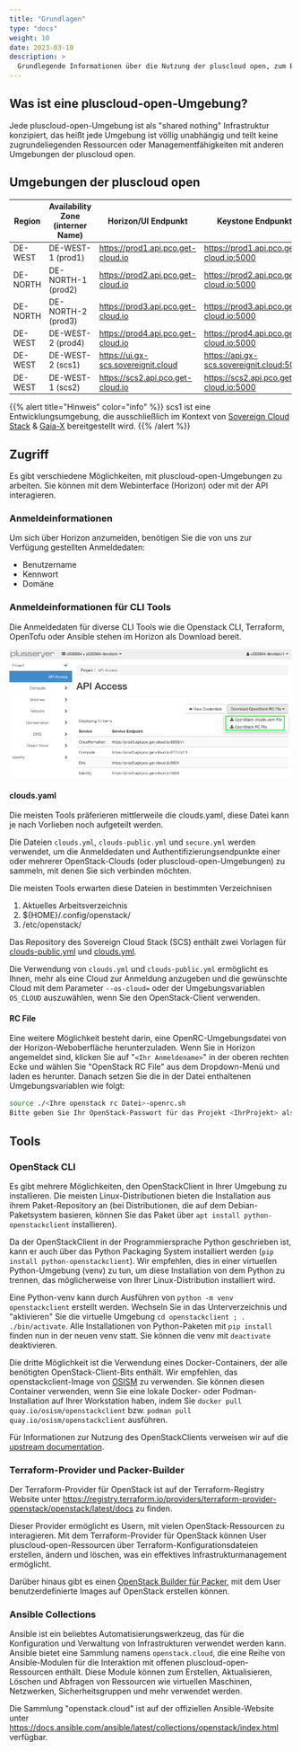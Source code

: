 ```yaml
---
title: "Grundlagen"
type: "docs"
weight: 10
date: 2023-03-10
description: >
  Grundlegende Informationen über die Nutzung der pluscloud open, zum Beispiel: Umgebungen, Api/UI Endpunkte, Anmeldung
---
```


## Was ist eine pluscloud-open-Umgebung?

Jede pluscloud-open-Umgebung ist als "shared nothing" Infrastruktur konzipiert, das heißt jede Umgebung ist völlig unabhängig und teilt keine zugrundeliegenden Ressourcen oder Managementfähigkeiten mit anderen Umgebungen der pluscloud open.

## Umgebungen der pluscloud open

| Region   | Availability Zone (interner Name) | Horizon/UI Endpunkt                   | Keystone Endpunkt                           |
|----------|-----------------------------------|---------------------------------------|---------------------------------------------|
| DE-WEST  | DE-WEST-1 (prod1)                 | <https://prod1.api.pco.get-cloud.io>  | <https://prod1.api.pco.get-cloud.io:5000>   |
| DE-NORTH | DE-NORTH-1 (prod2)                | <https://prod2.api.pco.get-cloud.io>  | <https://prod2.api.pco.get-cloud.io:5000>   |
| DE-NORTH | DE-NORTH-2 (prod3)                | <https://prod3.api.pco.get-cloud.io>  | <https://prod3.api.pco.get-cloud.io:5000>   |
| DE-WEST  | DE-WEST-2 (prod4)                 | <https://prod4.api.pco.get-cloud.io>  | <https://prod4.api.pco.get-cloud.io:5000>   |
| DE-WEST  | DE-WEST-2 (scs1)                  | <https://ui.gx-scs.sovereignit.cloud> | <https://api.gx-scs.sovereignit.cloud:5000> |
| DE-WEST  | DE-WEST-1 (scs2)                  | <https://scs2.api.pco.get-cloud.io>   | <https://scs2.api.pco.get-cloud.io:5000>    |

{{% alert title="Hinweis" color="info" %}}
scs1 ist eine Entwicklungsumgebung, die ausschließlich im Kontext von [Sovereign Cloud Stack](https://scs.community) & [Gaia-X](https://gaia-x.eu) bereitgestellt wird.
{{% /alert %}}

## Zugriff

Es gibt verschiedene Möglichkeiten, mit pluscloud-open-Umgebungen zu arbeiten. Sie können mit dem Webinterface (Horizon) oder mit der API interagieren.

### Anmeldeinformationen

Um sich über Horizon anzumelden, benötigen Sie die von uns zur Verfügung gestellten Anmeldedaten:

* Benutzername
* Kennwort
* Domäne

### Anmeldeinformationen für CLI Tools

Die Anmeldedaten für diverse CLI Tools wie die Openstack CLI, Terraform, OpenTofu oder Ansible stehen im Horizon als Download bereit.

![Download Credential Files](./download_credentials.png)

#### clouds.yaml

Die meisten Tools präferieren mittlerweile die clouds.yaml, diese Datei kann je nach Vorlieben noch aufgeteilt werden.

Die Dateien `clouds.yml`, `clouds-public.yml` und `secure.yml` werden verwendet, um die Anmeldedaten und Authentifizierungsendpunkte einer oder mehrerer OpenStack-Clouds (oder pluscloud-open-Umgebungen) zu sammeln, mit denen Sie sich verbinden möchten.

Die meisten Tools erwarten diese Dateien in bestimmten Verzeichnisen

1. Aktuelles Arbeitsverzeichnis
2. ${HOME}/.config/openstack/
3. /etc/openstack/

Das Repository des Sovereign Cloud Stack (SCS) enthält zwei Vorlagen für [clouds-public.yml](https://github.com/SovereignCloudStack/docs/blob/main/community/cloud-resources/clouds-public.yaml) und [clouds.yml](https://github.com/SovereignCloudStack/docs/blob/main/community/cloud-resources/clouds.yaml.sample).

Die Verwendung von `clouds.yml` und `clouds-public.yml` ermöglicht es Ihnen, mehr als eine Cloud zur Anmeldung anzugeben und die gewünschte Cloud mit dem Parameter `--os-cloud=` oder der Umgebungsvariablen `OS_CLOUD` auszuwählen, wenn Sie den OpenStack-Client verwenden.

#### RC File

Eine weitere Möglichkeit besteht darin, eine OpenRC-Umgebungsdatei von der Horizon-Weboberfläche herunterzuladen. Wenn Sie in Horizon angemeldet sind, klicken Sie auf "`<Ihr Anmeldename>`" in der oberen rechten Ecke und wählen Sie "OpenStack RC File" aus dem Dropdown-Menü und laden es herunter.
Danach setzen Sie die in der Datei enthaltenen Umgebungsvariablen wie folgt:

```bash
source ./<Ihre openstack rc Datei>-openrc.sh
Bitte geben Sie Ihr OpenStack-Passwort für das Projekt <IhrProjekt> als Benutzer <Ihr Anmeldename> ein
```

## Tools

### OpenStack CLI

Es gibt mehrere Möglichkeiten, den OpenStackClient in Ihrer Umgebung zu installieren. Die meisten Linux-Distributionen bieten die Installation aus ihrem Paket-Repository an (bei Distributionen, die auf dem Debian-Paketsystem basieren, können Sie das Paket über `apt install python-openstackclient` installieren).

Da der OpenStackClient in der Programmiersprache Python geschrieben ist, kann er auch über das Python Packaging System installiert werden (`pip install python-openstackclient`). Wir empfehlen, dies in einer virtuellen Python-Umgebung (venv) zu tun, um diese Installation von dem Python zu trennen, das möglicherweise von Ihrer Linux-Distribution installiert wird.

Eine Python-venv kann durch Ausführen von `python -m venv openstackclient` erstellt werden. Wechseln Sie in das Unterverzeichnis und "aktivieren" Sie die virtuelle Umgebung `cd openstackclient ; . ./bin/activate`. Alle Installationen von Python-Paketen mit `pip install` finden nun in der neuen venv statt. Sie können die venv mit `deactivate` deaktivieren.

Die dritte Möglichkeit ist die Verwendung eines Docker-Containers, der alle benötigten OpenStack-Client-Bits enthält. Wir empfehlen, das openstackclient-Image von [OSISM](https://osism.tech/de) zu verwenden. Sie können diesen Container verwenden, wenn Sie eine lokale Docker- oder Podman-Installation auf Ihrer Workstation haben, indem Sie `docker pull quay.io/osism/openstackclient` bzw. `podman pull quay.io/osism/openstackclient` ausführen.

Für Informationen zur Nutzung des OpenStackClients verweisen wir auf die [upstream documentation](https://docs.openstack.org/python-openstackclient/latest/index.html).

### Terraform-Provider und Packer-Builder

Der Terraform-Provider für OpenStack ist auf der Terraform-Registry Website unter <https://registry.terraform.io/providers/terraform-provider-openstack/openstack/latest/docs> zu finden.

Dieser Provider ermöglicht es Usern, mit vielen OpenStack-Ressourcen zu interagieren. Mit dem Terraform-Provider für OpenStack können User pluscloud-open-Ressourcen über Terraform-Konfigurationsdateien erstellen, ändern und löschen, was ein effektives Infrastrukturmanagement ermöglicht.

Darüber hinaus gibt es einen [OpenStack Builder für Packer](https://developer.hashicorp.com/packer/plugins/builders/openstack), mit dem User benutzerdefinierte Images auf OpenStack erstellen können.

### Ansible Collections

Ansible ist ein beliebtes Automatisierungswerkzeug, das für die Konfiguration und Verwaltung von Infrastrukturen verwendet werden kann. Ansible bietet eine Sammlung namens `openstack.cloud`, die eine Reihe von Ansible-Modulen für die Interaktion mit offenen pluscloud-open-Ressourcen enthält. Diese Module können zum Erstellen, Aktualisieren, Löschen und Abfragen von Ressourcen wie virtuellen Maschinen, Netzwerken, Sicherheitsgruppen und mehr verwendet werden.

Die Sammlung "openstack.cloud" ist auf der offiziellen Ansible-Website unter <https://docs.ansible.com/ansible/latest/collections/openstack/index.html> verfügbar.
